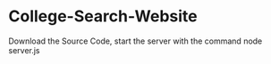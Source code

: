 # College-Search-Website
Download the Source Code, start the server with the command node server.js
